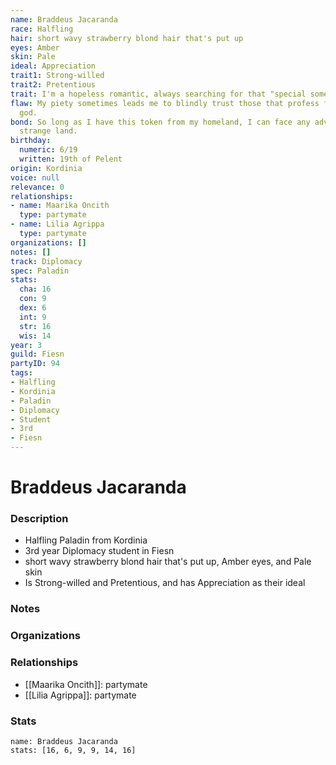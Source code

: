 ```yaml
---
name: Braddeus Jacaranda
race: Halfling
hair: short wavy strawberry blond hair that's put up
eyes: Amber
skin: Pale
ideal: Appreciation
trait1: Strong-willed
trait2: Pretentious
trait: I'm a hopeless romantic, always searching for that "special someone."
flaw: My piety sometimes leads me to blindly trust those that profess faith in my
  god.
bond: So long as I have this token from my homeland, I can face any adversity in this
  strange land.
birthday:
  numeric: 6/19
  written: 19th of Pelent
origin: Kordinia
voice: null
relevance: 0
relationships:
- name: Maarika Oncith
  type: partymate
- name: Lilia Agrippa
  type: partymate
organizations: []
notes: []
track: Diplomacy
spec: Paladin
stats:
  cha: 16
  con: 9
  dex: 6
  int: 9
  str: 16
  wis: 14
year: 3
guild: Fiesn
partyID: 94
tags:
- Halfling
- Kordinia
- Paladin
- Diplomacy
- Student
- 3rd
- Fiesn
---
```

# Braddeus Jacaranda
### Description
- Halfling Paladin from Kordinia
- 3rd year Diplomacy student in Fiesn
- short wavy strawberry blond hair that's put up, Amber eyes, and Pale skin
- Is Strong-willed and Pretentious, and has Appreciation as their ideal

### Notes

### Organizations

### Relationships
- [[Maarika Oncith]]: partymate
- [[Lilia Agrippa]]: partymate

### Stats
```statblock
name: Braddeus Jacaranda
stats: [16, 6, 9, 9, 14, 16]
```